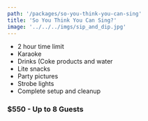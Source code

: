 ```yaml
---
path: '/packages/so-you-think-you-can-sing'
title: 'So You Think You Can Sing?'
image: '../../../imgs/sip_and_dip.jpg'
---
```


* 2 hour time limit
* Karaoke
* Drinks (Coke products and water
* Lite snacks
* Party pictures
* Strobe lights
* Complete setup and cleanup
### $550 - Up to 8 Guests